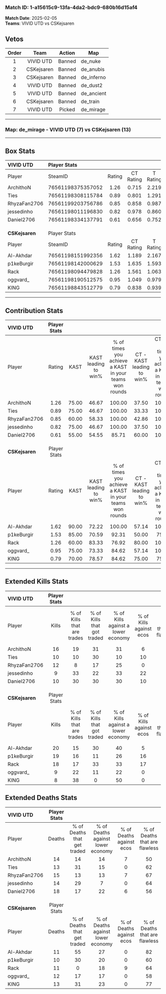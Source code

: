 ### Match ID: 1-a15615c9-13fa-4da2-bdc9-680b16d15af4  
**Match Date**: 2025-02-05  
**Teams**: VIVID UTD vs CSKejsaren  

## Vetos  

| Order | Team | Action | Map |
| :---: | :--: | :----: | --- |
| 1 | VIVID UTD | Banned | de_nuke |
| 2 | CSKejsaren | Banned | de_anubis |
| 3 | CSKejsaren | Banned | de_inferno |
| 4 | VIVID UTD | Banned | de_dust2 |
| 5 | VIVID UTD | Banned | de_ancient |
| 6 | CSKejsaren | Banned | de_train |
| 7 | VIVID UTD | Picked | de_mirage |

---  

### **Map**: de_mirage - VIVID UTD (7) vs CSKejsaren (13)  
---  

## Box Stats  

| **VIVID UTD**  | Player Stats      |        |           |          |       |      |       |         |        |      |     |
| :- | :- | :-: | :-: | :-: | :-: | :-: | :-: | :-: | :-: | :-: | :-: |
| Player         | SteamID           | Rating | CT Rating | T Rating | KAST  | ADR  | Kills | Assists | Deaths | K/D  | HS% |
| ArchithoN      | 76561198375357052 |  1.26  |   0.715   |  2.219   | 75.00 | 96.9 |  16   |    5    |   14   | 1.14 | 43  |
| Ties           | 76561198308115784 |  0.89  |   0.801   |  1.291   | 75.00 | 54.9 |  10   |    4    |   13   | 0.77 | 60  |
| RhyzaFan2706   | 76561199203756786 |  0.85  |   0.858   |  0.987   | 60.00 | 67.7 |  12   |    4    |   15   | 0.80 | 66  |
| jessedinho     | 76561198011196830 |  0.82  |   0.978   |  0.860   | 75.00 | 52.6 |   9   |    6    |   14   | 0.64 | 55  |
| Daniel2706     | 76561198334137791 |  0.61  |   0.656   |  0.752   | 55.00 | 58.6 |  10   |    2    |   18   | 0.56 | 60  |
|                |                   |        |           |          |       |      |       |         |        |      |     |
|                |                   |        |           |          |       |      |       |         |        |      |     |
|                |                   |        |           |          |       |      |       |         |        |      |     |
| **CSKejsaren** | Player Stats      |        |           |          |       |      |       |         |        |      |     |
| Player         | SteamID           | Rating | CT Rating | T Rating | KAST  | ADR  | Kills | Assists | Deaths | K/D  | HS% |
| Al-Akhdar      | 76561198151992356 |  1.62  |   1.189   |  2.167   | 90.00 | 98.8 |  20   |    2    |   11   | 1.82 | 55  |
| p1keBurgir     | 76561198142000629 |  1.53  |   1.635   |  1.593   | 85.00 | 83.8 |  19   |    5    |   10   | 1.90 | 68  |
| Rack           | 76561198094479828 |  1.26  |   1.561   |  1.063   | 60.00 | 83.0 |  18   |    2    |   11   | 1.64 | 55  |
| oggvard_       | 76561198190512575 |  0.95  |   1.049   |  0.979   | 75.00 | 71.1 |   9   |    9    |   12   | 0.75 | 33  |
| KlNG           | 76561198843512779 |  0.79  |   0.838   |  0.939   | 70.00 | 61.0 |   8   |    4    |   13   | 0.62 | 50  |
---  

## Contribution Stats  

| **VIVID UTD**  | Player Stats |       |                      |                                                        |                           |                                                             |                          |                                                            |
| :- | :-: | :-: | :-: | :-: | :-: | :-: | :-: | :-: |
| Player         |    Rating    | KAST  | KAST leading to win% | % of times you achieve a KAST in your teams won rounds | CT - KAST leading to win% | CT - % of times you achieve a KAST in your teams won rounds | T - KAST leading to win% | T - % of times you achieve a KAST in your teams won rounds |
| ArchithoN      |     1.26     | 75.00 |        46.67         |                         100.00                         |           37.50           |                           100.00                            |          57.14           |                           100.00                           |
| Ties           |     0.89     | 75.00 |        46.67         |                         100.00                         |           33.33           |                           100.00                            |          66.67           |                           100.00                           |
| RhyzaFan2706   |     0.85     | 60.00 |        58.33         |                         100.00                         |           42.86           |                           100.00                            |          80.00           |                           100.00                           |
| jessedinho     |     0.82     | 75.00 |        46.67         |                         100.00                         |           37.50           |                           100.00                            |          57.14           |                           100.00                           |
| Daniel2706     |     0.61     | 55.00 |        54.55         |                         85.71                          |           60.00           |                           100.00                            |          50.00           |                           75.00                            |
|                |              |       |                      |                                                        |                           |                                                             |                          |                                                            |
|                |              |       |                      |                                                        |                           |                                                             |                          |                                                            |
|                |              |       |                      |                                                        |                           |                                                             |                          |                                                            |
| **CSKejsaren** | Player Stats |       |                      |                                                        |                           |                                                             |                          |                                                            |
| Player         |    Rating    | KAST  | KAST leading to win% | % of times you achieve a KAST in your teams won rounds | CT - KAST leading to win% | CT - % of times you achieve a KAST in your teams won rounds | T - KAST leading to win% | T - % of times you achieve a KAST in your teams won rounds |
| Al-Akhdar      |     1.62     | 90.00 |        72.22         |                         100.00                         |           57.14           |                           100.00                            |          81.82           |                           100.00                           |
| p1keBurgir     |     1.53     | 85.00 |        70.59         |                         92.31                          |           50.00           |                            75.00                            |          81.82           |                           100.00                           |
| Rack           |     1.26     | 60.00 |        83.33         |                         76.92                          |           80.00           |                           100.00                            |          85.71           |                           66.67                            |
| oggvard_       |     0.95     | 75.00 |        73.33         |                         84.62                          |           57.14           |                           100.00                            |          87.50           |                           77.78                            |
| KlNG           |     0.79     | 70.00 |        78.57         |                         84.62                          |           75.00           |                            75.00                            |          80.00           |                           88.89                            |
---  

## Extended Kills Stats  

| **VIVID UTD**  | Player Stats |                            |                            |                                    |                         |                              |                                 |                                       |                    |           |
| :- | :-: | :-: | :-: | :-: | :-: | :-: | :-: | :-: | :-: | :-: |
| Player         |    Kills     | % of Kills that are trades | % of Kills that got traded | % of Kills against a lower economy | % of Kills against ecos | % of Kills that are flawless | % of Kills that are close duels | % of Kills that are assisted by flash | Pistol Round Kills | AWP Kills |
| ArchithoN      |      16      |             19             |             31             |                 31                 |            6            |              81              |                6                |                   6                   |         0          |     2     |
| Ties           |      10      |             10             |             30             |                 10                 |           10            |              60              |               20                |                   0                   |         0          |     3     |
| RhyzaFan2706   |      12      |             8              |             17             |                 25                 |            0            |              67              |                8                |                   8                   |         3          |     4     |
| jessedinho     |      9       |             33             |             22             |                 33                 |           22            |              78              |                0                |                  11                   |         0          |     0     |
| Daniel2706     |      10      |             30             |             30             |                 30                 |           10            |              50              |                0                |                   0                   |         0          |     1     |
|                |              |                            |                            |                                    |                         |                              |                                 |                                       |                    |           |
|                |              |                            |                            |                                    |                         |                              |                                 |                                       |                    |           |
|                |              |                            |                            |                                    |                         |                              |                                 |                                       |                    |           |
| **CSKejsaren** | Player Stats |                            |                            |                                    |                         |                              |                                 |                                       |                    |           |
| Player         |    Kills     | % of Kills that are trades | % of Kills that got traded | % of Kills against a lower economy | % of Kills against ecos | % of Kills that are flawless | % of Kills that are close duels | % of Kills that are assisted by flash | Pistol Round Kills | AWP Kills |
| Al-Akhdar      |      20      |             15             |             30             |                 40                 |            5            |              70              |               10                |                   0                   |         0          |     0     |
| p1keBurgir     |      19      |             16             |             11             |                 26                 |           16            |              63              |                0                |                   0                   |         0          |     0     |
| Rack           |      18      |             17             |             33             |                 33                 |           17            |              61              |                6                |                   0                   |         0          |     2     |
| oggvard_       |      9       |             22             |             11             |                 22                 |            0            |              44              |                0                |                   0                   |         0          |     1     |
| KlNG           |      8       |             38             |             0              |                 50                 |            0            |              38              |                0                |                   0                   |         2          |     0     |
## Extended Deaths Stats  

| **VIVID UTD**  | Player Stats |                             |                                   |                          |                               |                            |                           |               |
| :- | :-: | :-: | :-: | :-: | :-: | :-: | :-: | :-: |
| Player         |    Deaths    | % of Deaths that get traded | % of Deaths against lower economy | % of Deaths against ecos | % of Deaths that are flawless | % of Deaths that are close | % of Deaths while blinded | Deaths to AWP |
| ArchithoN      |      14      |             14              |                14                 |            7             |              50               |             7              |             0             |       1       |
| Ties           |      13      |             31              |                15                 |            0             |              62               |             8              |             0             |       1       |
| RhyzaFan2706   |      15      |             13              |                13                 |            7             |              67               |             0              |             0             |       0       |
| jessedinho     |      14      |             29              |                 7                 |            0             |              64               |             7              |             0             |       0       |
| Daniel2706     |      18      |             17              |                22                 |            6             |              56               |             0              |             0             |       0       |
|                |              |                             |                                   |                          |                               |                            |                           |               |
|                |              |                             |                                   |                          |                               |                            |                           |               |
|                |              |                             |                                   |                          |                               |                            |                           |               |
| **CSKejsaren** | Player Stats |                             |                                   |                          |                               |                            |                           |               |
| Player         |    Deaths    | % of Deaths that get traded | % of Deaths against lower economy | % of Deaths against ecos | % of Deaths that are flawless | % of Deaths that are close | % of Deaths while blinded | Deaths to AWP |
| Al-Akhdar      |      11      |             55              |                27                 |            0             |              82               |             0              |             0             |       0       |
| p1keBurgir     |      10      |             30              |                20                 |            0             |              60               |             0              |            10             |       1       |
| Rack           |      11      |              0              |                18                 |            9             |              64               |             0              |             9             |       1       |
| oggvard_       |      12      |             17              |                17                 |            0             |              58               |             17             |             0             |       1       |
| KlNG           |      13      |             31              |                23                 |            0             |              77               |             15             |             8             |       0       |
